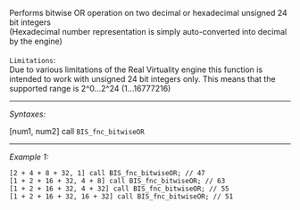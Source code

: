 Performs bitwise OR operation on two decimal or hexadecimal unsigned 24 bit integers <br>(Hexadecimal number representation is simply auto-converted into decimal by the engine)<br><br>
`Limitations`:<br>
Due to various limitations of the Real Virtuality engine this function is 
intended to work with unsigned 24 bit integers only. This means that the 
supported range is 2^0...2^24 (1...16777216)


---
*Syntaxes:*

[num1, num2] call `BIS_fnc_bitwiseOR`

---
*Example 1:*

```sqf
[2 + 4 + 8 + 32, 1] call BIS_fnc_bitwiseOR; // 47
[1 + 2 + 16 + 32, 4 + 8] call BIS_fnc_bitwiseOR; // 63
[1 + 2 + 16 + 32, 4 + 32] call BIS_fnc_bitwiseOR; // 55
[1 + 2 + 16 + 32, 16 + 32] call BIS_fnc_bitwiseOR; // 51
```